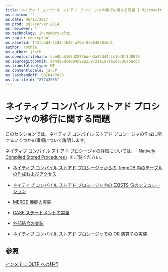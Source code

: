 ```yaml
---
title: ネイティブ コンパイル ストアド プロシージャの移行に関する問題 | Microsoft Docs
ms.custom: ''
ms.date: 06/13/2017
ms.prod: sql-server-2014
ms.reviewer: ''
ms.technology: in-memory-oltp
ms.topic: conceptual
ms.assetid: f43faad4-2182-4b43-a76a-0e3b405816d1
author: rothja
ms.author: jroth
ms.openlocfilehash: bce0bad103d228fbdee3a02d44cfc1b48f1d08f5
ms.sourcegitcommit: ad4d92dce894592a259721a1571b1d8736abacdb
ms.translationtype: MT
ms.contentlocale: ja-JP
ms.lasthandoff: 08/04/2020
ms.locfileid: "87742085"
---
```

# <a name="migration-issues-for-natively-compiled-stored-procedures"></a>ネイティブ コンパイル ストアド プロシージャの移行に関する問題
  このセクションでは、ネイティブ コンパイル ストアド プロシージャの作成に関するいくつかの事項について説明します。  
  
 ネイティブ コンパイル ストアド プロシージャの詳細については、「 [Natively Compiled Stored Procedures](natively-compiled-stored-procedures.md)」をご覧ください。  
  
-   [ネイティブ コンパイル ストアド プロシージャからの TempDB 内のテーブルの作成およびアクセス](create-and-access-tables-in-tempdb-from-stored-procedures.md)  
  
-   [ネイティブ コンパイル ストアド プロシージャ内の EXISTS 句のシミュレーション](simulating-an-if-while-exists-statement-in-a-natively-compiled-module.md)  
  
-   [MERGE 機能の実装](implementing-merge-functionality-in-a-natively-compiled-stored-procedure.md)  
  
-   [CASE ステートメントの実装](implementing-a-case-expression-in-a-natively-compiled-stored-procedure.md)  
  
-   [外部結合の実装](implementing-an-outer-join.md)  
  
-   [ネイティブ コンパイル ストアド プロシージャでの OR 演算子の実装](../../database-engine/implementing-the-or-operator-in-natively-compiled-stored-procedures.md)  
  
## <a name="see-also"></a>参照  
 [インメモリ OLTP への移行](migrating-to-in-memory-oltp.md)  
  
  
